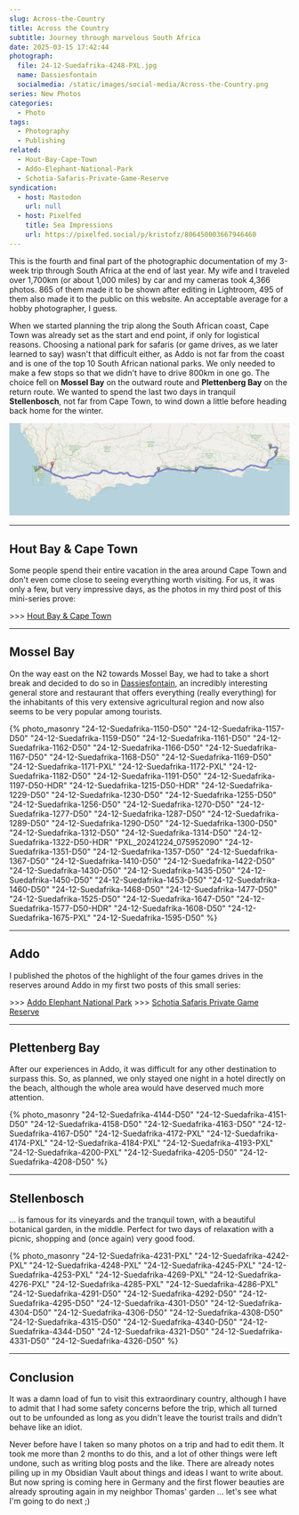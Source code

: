 ```yaml
---
slug: Across-the-Country
title: Across the Country
subtitle: Journey through marvelous South Africa
date: 2025-03-15 17:42:44
photograph:
  file: 24-12-Suedafrika-4248-PXL.jpg
  name: Dassiesfontain
  socialmedia: /static/images/social-media/Across-the-Country.png
series: New Photos
categories:
  - Photo
tags:
  - Photography
  - Publishing
related:
  - Hout-Bay-Cape-Town
  - Addo-Elephant-National-Park
  - Schotia-Safaris-Private-Game-Reserve
syndication:
  - host: Mastodon
    url: null
  - host: Pixelfed
    title: Sea Impressions
    url: https://pixelfed.social/p/kristofz/806450003667946460
---
```


This is the fourth and final part of the photographic documentation of my 3-week trip through South Africa at the end of last year. My wife and I traveled over 1,700km (or about 1,000 miles) by car and my cameras took 4,366 photos. 865 of them made it to be shown after editing in Lightroom, 495 of them also made it to the public on this website. An acceptable average for a hobby photographer, I guess.

When we started planning the trip along the South African coast, Cape Town was already set as the start and end point, if only for logistical reasons. Choosing a national park for safaris (or game drives, as we later learned to say) wasn't that difficult either, as Addo is not far from the coast and is one of the top 10 South African national parks. We only needed to make a few stops so that we didn't have to drive 800km in one go. The choice fell on **Mossel Bay** on the outward route and **Plettenberg Bay** on the return route. We wanted to spend the last two days in tranquil **Stellenbosch**, not far from Cape Town, to wind down a little before heading back home for the winter.

![Route Map](Across-the-Country/route-map.png)

<!-- more -->

---

## Hout Bay & Cape Town

Some people spend their entire vacation in the area around Cape Town and don't even come close to seeing everything worth visiting. For us, it was only a few, but very impressive days, as the photos in my third post of this mini-series prove:

\>\>\> [Hout Bay & Cape Town](/post/Hout-Bay-Cape-Town/)

---

## Mossel Bay

On the way east on the N2 towards Mossel Bay, we had to take a short break and decided to do so in [Dassiesfontain](https://g.co/kgs/cAk3a1R), an incredibly interesting general store and restaurant that offers everything (really everything) for the inhabitants of this very extensive agricultural region and now also seems to be very popular among tourists.

{% photo_masonry
  "24-12-Suedafrika-1150-D50"
  "24-12-Suedafrika-1157-D50"
  "24-12-Suedafrika-1159-D50"
  "24-12-Suedafrika-1161-D50"
  "24-12-Suedafrika-1162-D50"
  "24-12-Suedafrika-1166-D50"
  "24-12-Suedafrika-1167-D50"
  "24-12-Suedafrika-1168-D50"
  "24-12-Suedafrika-1169-D50"
  "24-12-Suedafrika-1171-PXL"
  "24-12-Suedafrika-1172-PXL"
  "24-12-Suedafrika-1182-D50"
  "24-12-Suedafrika-1191-D50"
  "24-12-Suedafrika-1197-D50-HDR"
  "24-12-Suedafrika-1215-D50-HDR"
  "24-12-Suedafrika-1229-D50"
  "24-12-Suedafrika-1230-D50"
  "24-12-Suedafrika-1255-D50"
  "24-12-Suedafrika-1256-D50"
  "24-12-Suedafrika-1270-D50"
  "24-12-Suedafrika-1277-D50"
  "24-12-Suedafrika-1287-D50"
  "24-12-Suedafrika-1289-D50"
  "24-12-Suedafrika-1290-D50"
  "24-12-Suedafrika-1300-D50"
  "24-12-Suedafrika-1312-D50"
  "24-12-Suedafrika-1314-D50"
  "24-12-Suedafrika-1322-D50-HDR"
  "PXL_20241224_075952090"
  "24-12-Suedafrika-1351-D50"
  "24-12-Suedafrika-1357-D50"
  "24-12-Suedafrika-1367-D50"
  "24-12-Suedafrika-1410-D50"
  "24-12-Suedafrika-1422-D50"
  "24-12-Suedafrika-1430-D50"
  "24-12-Suedafrika-1435-D50"
  "24-12-Suedafrika-1450-D50"
  "24-12-Suedafrika-1453-D50"
  "24-12-Suedafrika-1460-D50"
  "24-12-Suedafrika-1468-D50"
  "24-12-Suedafrika-1477-D50"
  "24-12-Suedafrika-1525-D50"
  "24-12-Suedafrika-1647-D50"
  "24-12-Suedafrika-1577-D50-HDR"
  "24-12-Suedafrika-1608-D50"
  "24-12-Suedafrika-1675-PXL"
  "24-12-Suedafrika-1595-D50"
%}

---

## Addo

I published the photos of the highlight of the four games drives in the reserves around Addo in my first two posts of this small series:

\>\>\>   [Addo Elephant National Park](/post/Addo-Elephant-National-Park/)
\>\>\>   [Schotia Safaris Private Game Reserve](/post/Schotia-Safaris-Private-Game-Reserve/)

---

## Plettenberg Bay

After our experiences in Addo, it was difficult for any other destination to surpass this. So, as planned, we only stayed one night in a hotel directly on the beach, although the whole area would have deserved much more attention.

{% photo_masonry
  "24-12-Suedafrika-4144-D50"
  "24-12-Suedafrika-4151-D50"
  "24-12-Suedafrika-4158-D50"
  "24-12-Suedafrika-4163-D50"
  "24-12-Suedafrika-4167-D50"
  "24-12-Suedafrika-4172-PXL"
  "24-12-Suedafrika-4174-PXL"
  "24-12-Suedafrika-4184-PXL"
  "24-12-Suedafrika-4193-PXL"
  "24-12-Suedafrika-4200-PXL"
  "24-12-Suedafrika-4205-D50"
  "24-12-Suedafrika-4208-D50"
%}

---

## Stellenbosch

... is famous for its vineyards and the tranquil town, with a beautiful botanical garden, in the middle. Perfect for two days of relaxation with a picnic, shopping and (once again) very good food.

{% photo_masonry
  "24-12-Suedafrika-4231-PXL"
  "24-12-Suedafrika-4242-PXL"
  "24-12-Suedafrika-4248-PXL"
  "24-12-Suedafrika-4245-PXL"
  "24-12-Suedafrika-4253-PXL"
  "24-12-Suedafrika-4269-PXL"
  "24-12-Suedafrika-4276-PXL"
  "24-12-Suedafrika-4285-PXL"
  "24-12-Suedafrika-4286-PXL"
  "24-12-Suedafrika-4291-D50"
  "24-12-Suedafrika-4292-D50"
  "24-12-Suedafrika-4295-D50"
  "24-12-Suedafrika-4301-D50"
  "24-12-Suedafrika-4304-D50"
  "24-12-Suedafrika-4306-D50"
  "24-12-Suedafrika-4308-D50"
  "24-12-Suedafrika-4315-D50"
  "24-12-Suedafrika-4340-D50"
  "24-12-Suedafrika-4344-D50"
  "24-12-Suedafrika-4321-D50"
  "24-12-Suedafrika-4331-D50"
  "24-12-Suedafrika-4326-D50"
%}

---

## Conclusion

It was a damn load of fun to visit this extraordinary country, although I have to admit that I had some safety concerns before the trip, which all turned out to be unfounded as long as you didn't leave the tourist trails and didn't behave like an idiot.

Never before have I taken so many photos on a trip and had to edit them. It took me more than 2 months to do this, and a lot of other things were left undone, such as writing blog posts and the like. There are already notes piling up in my Obsidian Vault about things and ideas I want to write about. But now spring is coming here in Germany and the first flower beauties are already sprouting again in my neighbor Thomas' garden ... let's see what I'm going to do next ;)
